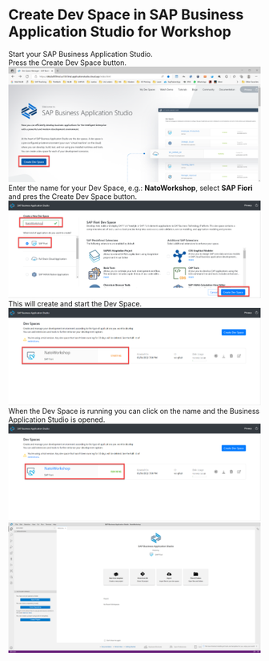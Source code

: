 # Create Dev Space in SAP Business Application Studio for Workshop
Start your SAP Business Application Studio.</br>
Press the Create Dev Space button.
![](../../Images/007.png)</br>
Enter the name for your Dev Space, e.g.: **NatoWorkshop**, select **SAP Fiori** and pres the Create Dev Space button.
![](../../Images/008.png)</br>
This will create and start the Dev Space.
![](../../Images/009.png)</br>
When the Dev Space is running you can click on the name and the Business Application Studio is opened.
![](../../Images/010.png)</br>
![](../../Images/011.png)</br>
